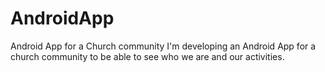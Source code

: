 # AndroidApp
Android App for a Church community
I'm developing an Android App for a church community to be able to see who we are and our activities.
